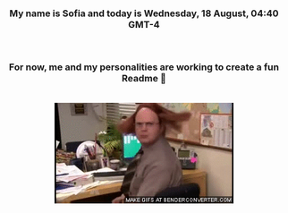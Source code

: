 


<div align="center">
<h3 >My name is Sofia and today is Wednesday, 18 August, 04:40 GMT-4</h3><br>
<h3 >For now, me and my personalities are working to create a fun Readme 👋
</h3><br>
<img src='img/dwight.gif' alt='working...'/>
</div>
